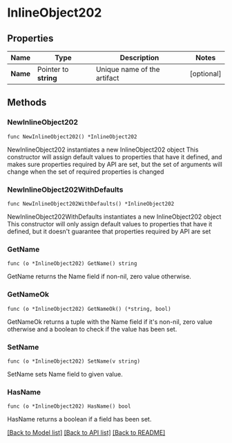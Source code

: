 # InlineObject202

## Properties

Name | Type | Description | Notes
------------ | ------------- | ------------- | -------------
**Name** | Pointer to **string** | Unique name of the artifact | [optional] 

## Methods

### NewInlineObject202

`func NewInlineObject202() *InlineObject202`

NewInlineObject202 instantiates a new InlineObject202 object
This constructor will assign default values to properties that have it defined,
and makes sure properties required by API are set, but the set of arguments
will change when the set of required properties is changed

### NewInlineObject202WithDefaults

`func NewInlineObject202WithDefaults() *InlineObject202`

NewInlineObject202WithDefaults instantiates a new InlineObject202 object
This constructor will only assign default values to properties that have it defined,
but it doesn't guarantee that properties required by API are set

### GetName

`func (o *InlineObject202) GetName() string`

GetName returns the Name field if non-nil, zero value otherwise.

### GetNameOk

`func (o *InlineObject202) GetNameOk() (*string, bool)`

GetNameOk returns a tuple with the Name field if it's non-nil, zero value otherwise
and a boolean to check if the value has been set.

### SetName

`func (o *InlineObject202) SetName(v string)`

SetName sets Name field to given value.

### HasName

`func (o *InlineObject202) HasName() bool`

HasName returns a boolean if a field has been set.


[[Back to Model list]](../README.md#documentation-for-models) [[Back to API list]](../README.md#documentation-for-api-endpoints) [[Back to README]](../README.md)


